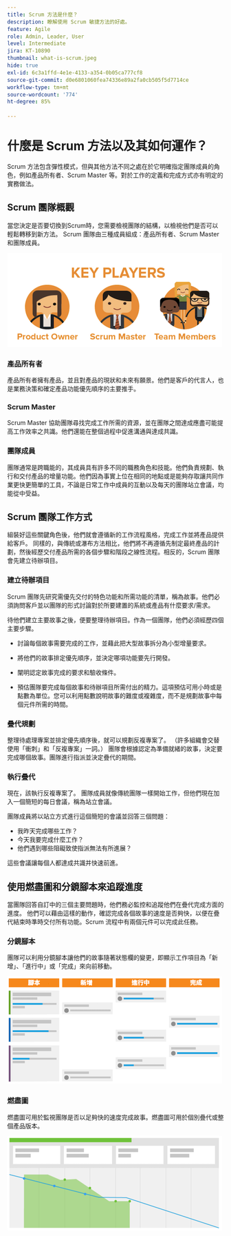 ```yaml
---
title: Scrum 方法是什麼？
description: 瞭解使用 Scrum 敏捷方法的好處。
feature: Agile
role: Admin, Leader, User
level: Intermediate
jira: KT-10890
thumbnail: what-is-scrum.jpeg
hide: true
exl-id: 6c3a1ffd-4e1e-4133-a354-0b05ca777cf8
source-git-commit: d0e6801060fea74336e89a2fa0cb505f5d7714ce
workflow-type: tm+mt
source-wordcount: '774'
ht-degree: 85%

---
```


# 什麼是 Scrum 方法以及其如何運作？

Scrum 方法包含彈性模式，但與其他方法不同之處在於它明確指定團隊成員的角色，例如產品所有者、Scrum Master 等。對於工作的定義和完成方式亦有明定的實務做法。

## Scrum 團隊概觀

當您決定是否要切換到Scrum時，您需要檢視團隊的結構，以檢視他們是否可以輕鬆轉移到新方法。 Scrum 團隊由三種成員組成：產品所有者、Scrum Master 和團隊成員。

![Scrum 團隊成員](assets/scrumteammembers-01.png)

### 產品所有者

產品所有者擁有產品，並且對產品的現狀和未來有願景。他們是客戶的代言人，也是業務決策和確定產品功能優先順序的主要推手。


### Scrum Master

Scrum Master 協助團隊尋找完成工作所需的資源，並在團隊之間達成應盡可能提高工作效率之共識。他們還能在整個過程中促進溝通與達成共識。


### 團隊成員

團隊通常是跨職能的，其成員具有許多不同的職務角色和技能。他們負責規劃、執行和交付產品的增量功能。他們因為事實上位在相同的地點或是能夠存取讓共同作業更快更簡單的工具，不論是日常工作中成員的互動以及每天的團隊站立會議，均能從中受益。


## Scrum 團隊工作方式

組裝好這些關鍵角色後，他們就會遵循新的工作流程風格，完成工作並將產品提供給客戶。 同樣的，與傳統或瀑布方法相比，他們將不再遵循先制定最終產品的計劃，然後經歷交付產品所需的各個步驟和階段之線性流程。相反的，Scrum 團隊會先建立待辦項目。



### 建立待辦項目

Scrum 團隊先研究需優先交付的特色功能和所需功能的清單，稱為故事。他們必須詢問客戶並以團隊的形式討論對於所要建置的系統或產品有什麼要求/需求。


待他們建立主要故事之後，便要整理待辦項目。作為一個團隊，他們必須經歷四個主要步驟。


* 討論每個故事需要完成的工作，並藉此把大型故事拆分為小型增量要求。

* 將他們的故事排定優先順序，並決定哪項功能要先行開發。

* 闡明認定故事完成的要求和驗收條件。

* 預估團隊要完成每個故事和待辦項目所需付出的精力。這項預估可用小時或是點數為單位。您可以利用點數說明故事的難度或複雜度，而不是規劃故事中每個元件所需的時間。


### 疊代規劃

整理待處理專案並排定優先順序後，就可以規劃反複專案了。 （許多組織會交替使用「衝刺」和「反複專案」一詞。） 團隊會根據認定為準備就緒的故事，決定要完成哪個故事。團隊進行指派並決定疊代的期間。



### 執行疊代

現在，該執行反複專案了。 團隊成員就像傳統團隊一樣開始工作，但他們現在加入一個簡短的每日會議，稱為站立會議。

團隊成員將以站立方式進行這個簡短的會議並回答三個問題：

* 我昨天完成哪些工作？
* 今天我要完成什麼工作？
* 他們遇到哪些阻礙致使指派無法有所進展？


這些會議讓每個人都達成共識并快速前進。



## 使用燃盡圖和分鏡腳本來追蹤進度

當團隊回答自訂中的三個主要問題時，他們務必監控和追蹤他們在疊代完成方面的進度。 他們可以藉由這樣的動作，確認完成各個故事的速度是否夠快，以便在疊代結束時準時交付所有功能。Scrum 流程中有兩個元件可以完成此任務。


### 分鏡腳本

團隊可以利用分鏡腳本讓他們的故事隨著狀態欄的變更，即顯示工作項目為「新增」、「進行中」或「完成」來向前移動。

![分鏡腳本](assets/storyboard-01.png)


### 燃盡圖

燃盡圖可用於監視團隊是否以足夠快的速度完成故事。燃盡圖可用於個別疊代或整個產品版本。

![燃盡圖](assets/burndown-01.png)
